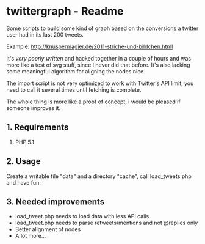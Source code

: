 # twittergraph - Readme

Some scripts to build some kind of graph based on the conversions a twitter user had in its last 200 tweets.

Example: http://knuspermagier.de/2011-striche-und-bildchen.html

It's _very poorly written_ and hacked together in a couple of hours and was more like a test of svg stuff, since I never did that before. It's also lacking some meaningful algorithm for aligning the nodes nice. 

The import script is not very optimized to work with Twitter's API limit, you need to call it several times until fetching is complete.

The whole thing is more like a proof of concept, i would be pleased if someone improves it.

## 1. Requirements

1. PHP 5.1 

## 2. Usage

Create a writable file "data" and a directory "cache", call load_tweets.php and have fun.

## 3. Needed improvements

 - load_tweet.php needs to load data with less API calls
 - load_tweet.php needs to parse retweets/mentions and not @replies only
 - Better alignment of nodes
 - A lot more...

